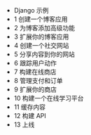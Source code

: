 +   Django 示例
+   1 创建一个博客应用
+   2 为博客添加高级功能
+   3 扩展你的博客应用
+   4 创建一个社交网站
+   5 分享内容到你的网站
+   6 跟踪用户动作
+   7 构建在线商店
+   8 管理支付和订单
+   9 扩展你的商店
+   10 构建一个在线学习平台
+   11 缓存内容
+   12 构建 API
+   13 上线